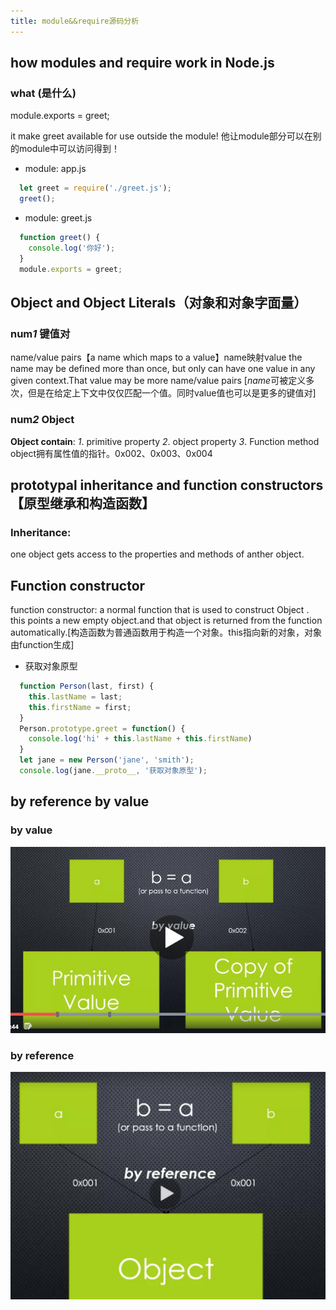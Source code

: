 ```yaml
---
title: module&&require源码分析
---
```

## how modules and require work in Node.js
### what (是什么)
module.exports = greet;

it make greet available for use outside the module! 他让module部分可以在别的module中可以访问得到！

* module: app.js
```javascript
  let greet = require('./greet.js');
  greet();
```

* module: greet.js
```javascript
  function greet() {
    console.log('你好');
  }
  module.exports = greet;
```
## Object and Object Literals（对象和对象字面量）
### num*1* 键值对 
name/value pairs【a name which maps to a value】name映射value
the name may be defined more than once, but only can have one value in any given context.That value may be more name/value pairs [*name*可被定义多次，但是在给定上下文中仅仅匹配一个值。同时value值也可以是更多的键值对]
### num*2* Object
**Object contain**: *1*. primitive property *2*. object property *3*. Function method 
object拥有属性值的指针。0x002、0x003、0x004
## prototypal inheritance and function constructors【原型继承和构造函数】
### Inheritance:
one object gets access to the properties and methods of anther object.
## Function constructor
function constructor: a normal function  that is used to construct Object . this points a new empty object.and that object is returned from the function automatically.[构造函数为普通函数用于构造一个对象。this指向新的对象，对象由function生成]
* 获取对象原型
```javascript
  function Person(last, first) {
    this.lastName = last;
    this.firstName = first;
  }
  Person.prototype.greet = function() {
    console.log('hi' + this.lastName + this.firstName)
  }
  let jane = new Person('jane', 'smith');
  console.log(jane.__proto__, '获取对象原型');
```
## by reference by value
### by value 
![ss](../image/1.jpg)
### by reference 
![](../image/2.jpg)